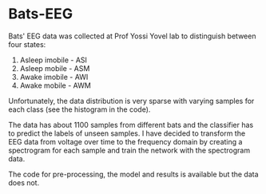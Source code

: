 # Bats-EEG

Bats' EEG data was collected at Prof Yossi Yovel lab to distinguish between four states:
1. Asleep imobile - ASI
2. Asleep mobile - ASM
3. Awake imobile - AWI
4. Awake mobile - AWM

Unfortunately, the data distribution is very sparse with varying samples for each class (see the histogram in the code). 

The data has about 1100 samples from different bats and the classifier has to predict the labels of unseen samples.
I have decided to transform the EEG data from voltage over time to the frequency domain by creating a spectrogram for each sample and 
train the network with the spectrogram data.

The code for pre-processing, the model and results is available but the data does not.
